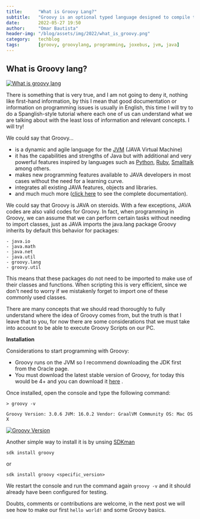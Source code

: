 ```yaml
---
title:      "What is Groovy Lang?"
subtitle:   "Groovy is an optional typed language designed to compile to bytecode compatible with the JVM"
date:       2022-05-27 19:50
author:     "Omar Bautista"
header-img: "/blog/assets/img/2022/what_is_groovy.png"
category:   techblog
tags:       [groovy, groovylang, programming, joxebus, jvm, java]
---
```


## What is Groovy lang?

[![What is groovy lang](/blog/assets/img/2022/what_is_groovy.png "What is Groovy")](/blog/assets/img/2022/what_is_groovy.png)

There is something that is very true, and I am not going to deny it, nothing like first-hand information, 
by this I mean that good documentation or information on programming issues is usually in English, 
this time I will try to do a Spanglish-style tutorial where each one of us can understand what we are 
talking about with the least loss of information and relevant concepts. I will try!

We could say that Groovy…

- is a dynamic  and agile language for the [JVM](http://es.wikipedia.org/wiki/JVM "Java Virtual Machine") (JAVA Virtual Machine)
- it has the capabilities and strengths of Java but with additional and very powerful features inspired by languages such as [Python](http://es.wikipedia.org/wiki/Python "Python"), [Ruby](http://es.wikipedia.org/wiki/Ruby "Ruby"), [Smalltalk](http://es.wikipedia.org/wiki/Smalltalk "Smalltalk")  among others.
- makes new programming features available to JAVA developers in most cases without the need for a learning curve.
- integrates all existing JAVA features, objects and libraries.
- and much much more ([click here](http://groovy-lang.org/documentation.html "Groovy Documentation") to see the complete documentation).

We could say that Groovy is JAVA on steroids. With a few exceptions, JAVA codes are also valid codes 
for Groovy. In fact, when programming in Groovy, we can assume that we can perform certain tasks 
without needing to import classes, just as JAVA imports the java.lang package  Groovy inherits by default this behavior for packages:

```shell
- java.io
- java.math
- java.net
- java.util
- groovy.lang
- groovy.util
```

This means that these packages do not need to be imported to make use of their classes and functions. 
When scripting this is very efficient, since we don't need to worry if we mistakenly forget to import 
one of these commonly used classes.

There are many concepts that we should read thoroughly to fully understand where the idea of 
Groovy comes from, but the truth is that I leave that to you, for now there are some considerations 
that we must take into account to be able to execute Groovy Scripts on our PC.

**Installation**

Considerations to start programming with Groovy:

- Groovy runs on the JVM so I recommend downloading the JDK first from the Oracle page.
- You must download the latest stable version of Groovy, for today this would be 4+ and you can 
download it [here](https://groovy.apache.org/download.html "Download Groovy") .

Once installed, open the console and type the following command:

```shell
> groovy -v

Groovy Version: 3.0.6 JVM: 16.0.2 Vendor: GraalVM Community OS: Mac OS X
```


[![Groovy Version](/blog/assets/img/2022/groovy_version.png "cmd-groovy-version")](/blog/assets/img/2022/groovy_version.png)

Another simple way to install it is by unsing [SDKman](https://sdkman.io/ "Download and install SDKman")

```shell
sdk install groovy
```

or 

```shell
sdk install groovy <specific_version>
```

We restart the console and run the command again `groovy -v` and it should already have been configured for testing.

Doubts, comments or contributions are welcome, in the next post we will see how to make our first `hello world!` and some Groovy basics.
